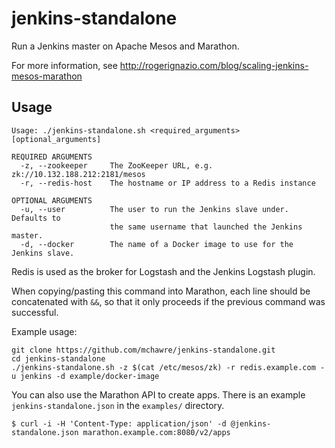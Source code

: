 # jenkins-standalone
Run a Jenkins master on Apache Mesos and Marathon.

For more information, see <http://rogerignazio.com/blog/scaling-jenkins-mesos-marathon>

## Usage
```
Usage: ./jenkins-standalone.sh <required_arguments> [optional_arguments]

REQUIRED ARGUMENTS
  -z, --zookeeper     The ZooKeeper URL, e.g. zk://10.132.188.212:2181/mesos
  -r, --redis-host    The hostname or IP address to a Redis instance

OPTIONAL ARGUMENTS
  -u, --user          The user to run the Jenkins slave under. Defaults to
                      the same username that launched the Jenkins master.
  -d, --docker        The name of a Docker image to use for the Jenkins slave.
```

Redis is used as the broker for Logstash and the Jenkins Logstash plugin.

When copying/pasting this command into Marathon, each line should be
concatenated with `&&`, so that it only proceeds if the previous command
was successful.

Example usage:
```
git clone https://github.com/mchawre/jenkins-standalone.git
cd jenkins-standalone
./jenkins-standalone.sh -z $(cat /etc/mesos/zk) -r redis.example.com -u jenkins -d example/docker-image
```

You can also use the Marathon API to create apps. There is an example
`jenkins-standalone.json` in the `examples/` directory.

```
$ curl -i -H 'Content-Type: application/json' -d @jenkins-standalone.json marathon.example.com:8080/v2/apps
```
